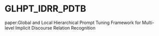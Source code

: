 # GLHPT_IDRR_PDTB
paper:Global and Local Hierarchical Prompt Tuning Framework for Multi-level Implicit Discourse Relation Recognition
